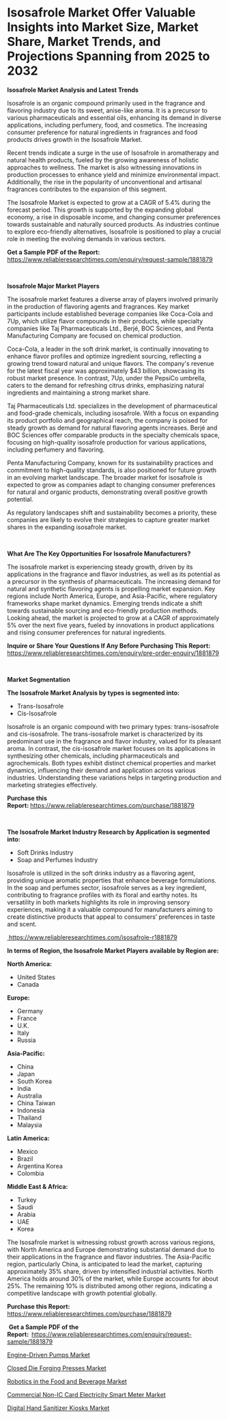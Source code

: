 <p><h1>Isosafrole Market Offer Valuable Insights into Market Size, Market Share, Market Trends, and Projections Spanning from 2025 to 2032</h1></p><p><strong>Isosafrole Market Analysis and Latest Trends</strong></p>
<p><p>Isosafrole is an organic compound primarily used in the fragrance and flavoring industry due to its sweet, anise-like aroma. It is a precursor to various pharmaceuticals and essential oils, enhancing its demand in diverse applications, including perfumery, food, and cosmetics. The increasing consumer preference for natural ingredients in fragrances and food products drives growth in the Isosafrole Market.</p><p>Recent trends indicate a surge in the use of Isosafrole in aromatherapy and natural health products, fueled by the growing awareness of holistic approaches to wellness. The market is also witnessing innovations in production processes to enhance yield and minimize environmental impact. Additionally, the rise in the popularity of unconventional and artisanal fragrances contributes to the expansion of this segment.</p><p>The Isosafrole Market is expected to grow at a CAGR of 5.4% during the forecast period. This growth is supported by the expanding global economy, a rise in disposable income, and changing consumer preferences towards sustainable and naturally sourced products. As industries continue to explore eco-friendly alternatives, Isosafrole is positioned to play a crucial role in meeting the evolving demands in various sectors.</p></p>
<p><strong>Get a Sample PDF of the Report:&nbsp;</strong> <a href="https://www.reliableresearchtimes.com/enquiry/request-sample/1881879?utm_campaign=3522&utm_medium=2&utm_source=Github&utm_content=ia&utm_term=02042025&utm_id=isosafrole">https://www.reliableresearchtimes.com/enquiry/request-sample/1881879</a></p>
<p>&nbsp;</p>
<p><strong>Isosafrole Major Market Players</strong></p>
<p><p>The isosafrole market features a diverse array of players involved primarily in the production of flavoring agents and fragrances. Key market participants include established beverage companies like Coca-Cola and 7Up, which utilize flavor compounds in their products, while specialty companies like Taj Pharmaceuticals Ltd., Berjé, BOC Sciences, and Penta Manufacturing Company are focused on chemical production.</p><p>Coca-Cola, a leader in the soft drink market, is continually innovating to enhance flavor profiles and optimize ingredient sourcing, reflecting a growing trend toward natural and unique flavors. The company's revenue for the latest fiscal year was approximately $43 billion, showcasing its robust market presence. In contrast, 7Up, under the PepsiCo umbrella, caters to the demand for refreshing citrus drinks, emphasizing natural ingredients and maintaining a strong market share.</p><p>Taj Pharmaceuticals Ltd. specializes in the development of pharmaceutical and food-grade chemicals, including isosafrole. With a focus on expanding its product portfolio and geographical reach, the company is poised for steady growth as demand for natural flavoring agents increases. Berjé and BOC Sciences offer comparable products in the specialty chemicals space, focusing on high-quality isosafrole production for various applications, including perfumery and flavoring.</p><p>Penta Manufacturing Company, known for its sustainability practices and commitment to high-quality standards, is also positioned for future growth in an evolving market landscape. The broader market for isosafrole is expected to grow as companies adapt to changing consumer preferences for natural and organic products, demonstrating overall positive growth potential. </p><p>As regulatory landscapes shift and sustainability becomes a priority, these companies are likely to evolve their strategies to capture greater market shares in the expanding isosafrole market.</p></p>
<p>&nbsp;</p>
<p><strong>What Are The Key Opportunities For Isosafrole Manufacturers?</strong></p>
<p><p>The isosafrole market is experiencing steady growth, driven by its applications in the fragrance and flavor industries, as well as its potential as a precursor in the synthesis of pharmaceuticals. The increasing demand for natural and synthetic flavoring agents is propelling market expansion. Key regions include North America, Europe, and Asia-Pacific, where regulatory frameworks shape market dynamics. Emerging trends indicate a shift towards sustainable sourcing and eco-friendly production methods. Looking ahead, the market is projected to grow at a CAGR of approximately 5% over the next five years, fueled by innovations in product applications and rising consumer preferences for natural ingredients.</p></p>
<p><strong>Inquire or Share Your Questions If Any Before Purchasing This Report:</strong> <a href="https://www.reliableresearchtimes.com/enquiry/pre-order-enquiry/1881879?utm_campaign=3522&utm_medium=2&utm_source=Github&utm_content=ia&utm_term=02042025&utm_id=isosafrole">https://www.reliableresearchtimes.com/enquiry/pre-order-enquiry/1881879</a></p>
<p>&nbsp;</p>
<p><strong>Market Segmentation</strong></p>
<p><strong>The Isosafrole Market Analysis by types is segmented into:</strong></p>
<p><ul><li>Trans-Isosafrole</li><li>Cis-Isosafrole</li></ul></p>
<p><p>Isosafrole is an organic compound with two primary types: trans-isosafrole and cis-isosafrole. The trans-isosafrole market is characterized by its predominant use in the fragrance and flavor industry, valued for its pleasant aroma. In contrast, the cis-isosafrole market focuses on its applications in synthesizing other chemicals, including pharmaceuticals and agrochemicals. Both types exhibit distinct chemical properties and market dynamics, influencing their demand and application across various industries. Understanding these variations helps in targeting production and marketing strategies effectively.</p></p>
<p><strong>Purchase this Report:&nbsp;</strong><a href="https://www.reliableresearchtimes.com/purchase/1881879?utm_campaign=3522&utm_medium=2&utm_source=Github&utm_content=ia&utm_term=02042025&utm_id=isosafrole">https://www.reliableresearchtimes.com/purchase/1881879</a></p>
<p>&nbsp;</p>
<p><strong>The Isosafrole Market Industry Research by Application is segmented into:</strong></p>
<p><ul><li>Soft Drinks Industry</li><li>Soap and Perfumes Industry</li></ul></p>
<p><p>Isosafrole is utilized in the soft drinks industry as a flavoring agent, providing unique aromatic properties that enhance beverage formulations. In the soap and perfumes sector, isosafrole serves as a key ingredient, contributing to fragrance profiles with its floral and earthy notes. Its versatility in both markets highlights its role in improving sensory experiences, making it a valuable compound for manufacturers aiming to create distinctive products that appeal to consumers’ preferences in taste and scent.</p></p>
<p><a href="https://www.reliableresearchtimes.com/isosafrole-r1881879?utm_campaign=3522&utm_medium=2&utm_source=Github&utm_content=ia&utm_term=02042025&utm_id=isosafrole">&nbsp;https://www.reliableresearchtimes.com/isosafrole-r1881879</a></p>
<p><strong>In terms of Region, the Isosafrole Market Players available by Region are:</strong></p>
<p>
    <p> <strong> North America: </strong>
        <ul>
            <li>United States</li>
            <li>Canada</li>
        </ul>
        </p> 
    <p> <strong> Europe: </strong>
        <ul>
            <li>Germany</li>
            <li>France</li>
            <li>U.K.</li>
            <li>Italy</li>
            <li>Russia</li>
        </ul>
        </p> 
    <p> <strong> Asia-Pacific: </strong>
        <ul>
            <li>China</li>
            <li>Japan</li>
            <li>South Korea</li>
            <li>India</li>
            <li>Australia</li>
            <li>China Taiwan</li>
            <li>Indonesia</li>
            <li>Thailand</li>
            <li>Malaysia</li>
        </ul>
        </p> 
    <p> <strong> Latin America: </strong>
        <ul>
            <li>Mexico</li>
            <li>Brazil</li>
            <li>Argentina Korea</li>
            <li>Colombia</li>
        </ul>
        </p> 
    <p> <strong> Middle East & Africa: </strong>
        <ul>
            <li>Turkey</li>
            <li>Saudi</li>
            <li>Arabia</li>
            <li>UAE</li>
            <li>Korea</li>
        </ul>
    </p>
    </p>
<p><p>The Isosafrole market is witnessing robust growth across various regions, with North America and Europe demonstrating substantial demand due to their applications in the fragrance and flavor industries. The Asia-Pacific region, particularly China, is anticipated to lead the market, capturing approximately 35% share, driven by intensified industrial activities. North America holds around 30% of the market, while Europe accounts for about 25%. The remaining 10% is distributed among other regions, indicating a competitive landscape with growth potential globally.</p></p>
<p><strong>Purchase this Report: </strong><a href="https://www.reliableresearchtimes.com/purchase/1881879?utm_campaign=3522&utm_medium=2&utm_source=Github&utm_content=ia&utm_term=02042025&utm_id=isosafrole">https://www.reliableresearchtimes.com/purchase/1881879</a></p>
<p>&nbsp;<strong>Get a Sample PDF of the Report:&nbsp;&nbsp;</strong><a href="https://www.reliableresearchtimes.com/enquiry/request-sample/1881879?utm_campaign=3522&utm_medium=2&utm_source=Github&utm_content=ia&utm_term=02042025&utm_id=isosafrole">https://www.reliableresearchtimes.com/enquiry/request-sample/1881879</a></p>
<p><strong></strong></p>
<p><p><a href="https://www.linkedin.com/pulse/engine-driven-pumps-market-size-growth-112-cagr-from-2025-yugcf?utm_campaign=3522&utm_medium=2&utm_source=Github&utm_content=ia&utm_term=02042025&utm_id=isosafrole">Engine-Driven Pumps Market</a></p><p><a href="https://www.linkedin.com/pulse/closed-die-forging-presses-market-research-report-trends-bywwf?utm_campaign=3522&utm_medium=2&utm_source=Github&utm_content=ia&utm_term=02042025&utm_id=isosafrole">Closed Die Forging Presses Market</a></p><p><a href="https://www.linkedin.com/pulse/comprehensive-market-analysis-robotics-food-beverage-projected-8464f?utm_campaign=3522&utm_medium=2&utm_source=Github&utm_content=ia&utm_term=02042025&utm_id=isosafrole">Robotics in the Food and Beverage Market</a></p><p><a href="https://www.linkedin.com/pulse/growth-rate-size-commercial-non-ic-card-electricity-smart-wu6df?utm_campaign=3522&utm_medium=2&utm_source=Github&utm_content=ia&utm_term=02042025&utm_id=isosafrole">Commercial Non-IC Card Electricity Smart Meter Market</a></p><p><a href="https://www.linkedin.com/pulse/navigating-digital-hand-sanitizer-kiosks-market-financial-xb6mf?utm_campaign=3522&utm_medium=2&utm_source=Github&utm_content=ia&utm_term=02042025&utm_id=isosafrole">Digital Hand Sanitizer Kiosks Market</a></p></p>